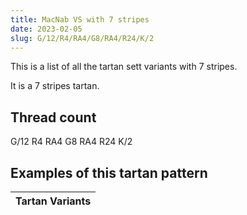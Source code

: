 ```yaml
---
title: MacNab VS with 7 stripes
date: 2023-02-05
slug: G/12/R4/RA4/G8/RA4/R24/K/2
---
```

This is a list of all the tartan sett variants with 7 stripes.

It is a 7 stripes tartan.


## Thread count
G/12 R4 RA4 G8 RA4 R24 K/2

## Examples of this tartan pattern

| Tartan Variants |
|---------------|
